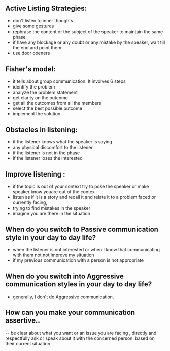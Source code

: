 ## Active Listing Strategies:
- don't listen to inner thoughts 
- give some gestures 
- rephrase the content or the subject  of the speaker to maintain the same phase
- if have any blockage or any doubt or any mistake by the speaker, wait till the end and point them 
- use door openers 

## Fisher's model:
 - it tells about group communication. It involves 6 steps 
 - identify the problem 
 - analyze the problem statement
 - get clarity on the outcome
 - get all the outcomes from all the members 
 - select the best possible outcome 
 - implement the solution

## Obstacles in listening:
 - if the listener knows what the speaker is saying 
 - any physical discomfort to the listener 
 - if the listener is not in the phase 
 - if the listener loses the interested

## Improve listening :
  - if the topic is out of  your context try to poke the speaker or make speaker know youare out of the contex 
  - listen as if it is a story and recall it and relate it to a problem faced or  currently facing, 
  - trying to find mistakes in the speaker 
  - imagine you are there in the situation

## When do you switch to Passive communication style in your day to day life?
  - when the listener is not interested or when I know that communicating with them not not improve my situation
 -  if my previous communication with a person  is not  appropriate 

## When do you switch into Aggressive communication styles in your day to day life?
- generally, I don't do Aggressive communication.

## How can you make your communication assertive..
-- be clear about what you want or an issue you are facing , directly and respectfully ask or speak about it with the concerned person. based on their current situation 

